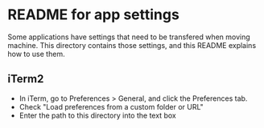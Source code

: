 # README for app settings

Some applications have settings that need to be transfered when moving
machine. This directory contains those settings, and this README explains
how to use them.

## iTerm2
- In iTerm, go to Preferences > General, and click the Preferences tab. 
- Check "Load preferences from a custom folder or URL"
- Enter the path to this directory into the text box

